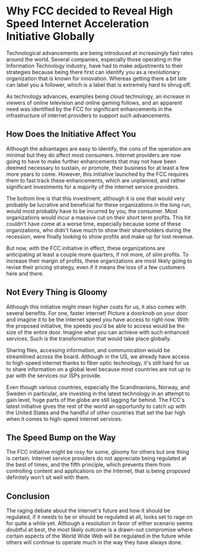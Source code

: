 # Why FCC decided to Reveal High Speed Internet Acceleration Initiative Globally

Technological advancements are being introduced at increasingly fast rates around the world. Several companies, especially those operating in the Information Technology industry, have had to make adjustments to their strategies because being there first can identify you as a revolutionary organization that is known for innovation. Whereas getting there a bit late can label you a follower, which is a label that is extremely hard to shrug off. 

As technology advances, examples being cloud technology, an increase in viewers of online television and online gaming follows, and an apparent need was identified by the FCC for significant enhancements in the infrastructure of internet providers to support such advancements.

## How Does the Initiative Affect You

Although the advantages are easy to identify, the cons of the operation are minimal but they do affect most consumers. Internet providers are now going to have to make further enhancements that may not have been deemed necessary to sustain, or promote, their business for at least a few more years to come. However, this initiative launched by the FCC requires them to fast track these enhancements, which are unplanned, and rather significant investments for a majority of the internet service providers. 

The bottom line is that this investment, although it is one that would very probably be lucrative and beneficial for these organizations in the long run, would most probably have to be incurred by you, the consumer. Most organizations would incur a massive cut on their short term profits. This hit couldn't have come at a worse time, especially because some of these organizations, who didn't have much to show their shareholders during the recession, were finally looking to show profits and make up for lost revenue.

But now, with the FCC initiative in effect, these organizations are anticipating at least a couple more quarters, if not more, of slim profits. To increase their margin of profits, these organizations are most likely going to revise their pricing strategy, even if it means the loss of a few customers here and there.

## Not Every Thing is Gloomy

Although this initiative might mean higher costs for us, it also comes with several benefits. For one, faster internet! Picture a doorknob on your door and imagine it to be the internet speed you have access to right now. With the proposed initiative, the speeds you'd be able to access would be the size of the entire door. Imagine what you can achieve with such enhanced services. Such is the transformation that would take place globally. 

Sharing files, accessing information, and communication would be streamlined across the board. Although in the US, we already have access to high-speed internet thanks to fiber optic technology, it's still hard for us to share information on a global level because most countries are not up to par with the services our ISPs provide.

Even though various countries, especially the Scandinavians, Norway, and Sweden in particular, are investing in the latest technology in an attempt to gain level, huge parts of the globe are still lagging far behind. The FCC's latest initiative gives the rest of the world an opportunity to catch up with the United States and the handful of other countries that set the bar high when it comes to high-speed internet services.

## The Speed Bump on the Way

The FCC initiative might be rosy for some, gloomy for others but one thing is certain. Internet service providers do not appreciate being regulated at the best of times, and the fifth principle, which prevents them from controlling content and applications on the Internet, that is being proposed definitely won't sit well with them.

## Conclusion

The raging debate about the Internet's future and how it should be regulated, if it needs to be or should be regulated at all, looks set to rage on for quite a while yet. Although a resolution in favor of either scenario seems doubtful at best, the most likely outcome is a drawn-out compromise where certain aspects of the World Wide Web will be regulated in the future while others will continue to operate much in the way they have always done.
